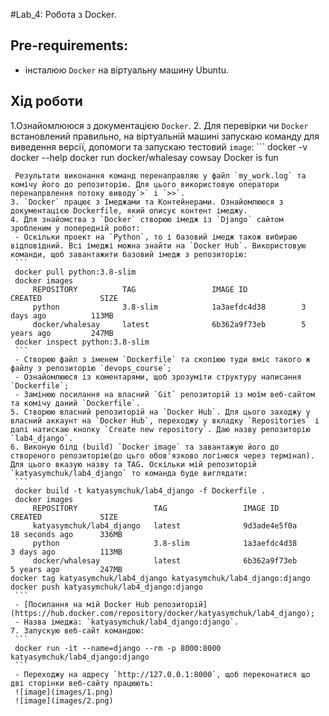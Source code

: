 #Lab_4: Робота з Docker.

## Pre-requirements:
- інсталюю `Docker` на віртуальну машину Ubuntu.

## Хід роботи
1.Ознайомлююся з документацією `Docker`.
2. Для перевірки чи `Docker` встановлений правильно, на віртуальній машині запускаю команду для виведення версії, допомоги та запускаю тестовий `image`: 
    ```
    docker -v 
    docker --help
    docker run docker/whalesay cowsay Docker is fun 
   ```
    Результати виконання команд перенаправляю у файл `my_work.log` та комічу його до репозиторію. Для цього використовую оператори перенапрвлення потоку виводу`>` i `>>`.
3. `Docker` працює з Імеджами та Контейнерами. Ознайомлююся з документацією Dockerfile, який описує контент імеджу.
4. Для знайомства з `Docker` створюю імедж із `Django` сайтом зробленим у попередній робот:
    - Оскільки проект на `Python`, то і базовий імедж також вибираю відповідний. Всі імеджі можна знайти на `Docker Hub`. Використoвую команди, щоб завантажити базовий імедж з репозиторію:
    ```
    docker pull python:3.8-slim
    docker images
        REPOSITORY          TAG                 IMAGE ID            CREATED             SIZE
        python              3.8-slim            1a3aefdc4d38        3 days ago          113MB
        docker/whalesay     latest              6b362a9f73eb        5 years ago         247MB
    docker inspect python:3.8-slim
    ```
    - Створюю файл з іменем `Dockerfile` та скопіюю туди вміс такого ж файлу з репозиторію `devops_course`;
    - Ознайомлююся із коментарями, щоб зрозуміти структуру написання `Dockerfile`;
    - Замінюю посилання на власний `Git` репозиторій із моїм веб-сайтом та комічу даний `Dockerfile`.
5. Створюю власний репозиторій на `Docker Hub`. Для цього заходжу у власний аккаунт на `Docker Hub`, переходжу у вкладку `Repositories` і далі натискаю кнопку `Create new repository`. Даю назву репозиторію `lab4_django`.
6. Виконую білд (build) `Docker image` та завантажую його до створеного репозиторію(до цьго обов'язково логінюся через термінал). Для цього вказую назву та TAG. Оскільки мій репозиторій `katyasymchuk/lab4_django` то команда буде виглядати:
    ```
    docker build -t katyasymchuk/lab4_django -f Dockerfile .
    docker images
        REPOSITORY                 TAG                 IMAGE ID            CREATED             SIZE
        katyasymchuk/lab4_django   latest              9d3ade4e5f0a        18 seconds ago      336MB
        python                     3.8-slim            1a3aefdc4d38        3 days ago          113MB
        docker/whalesay            latest              6b362a9f73eb        5 years ago         247MB
   docker tag katyasymchuk/lab4_django katyasymchuk/lab4_django:django
   docker push katyasymchuk/lab4_django:django
    ``` 
    - [Посилання на мій Docker Hub репозиторій](https://hub.docker.com/repository/docker/katyasymchuk/lab4_django);
    - Назва імеджа: `katyasymchuk/lab4_django:django`.
7. Запускую веб-сайт командою:
    ```
    docker run -it --name=django --rm -p 8000:8000 katyasymchuk/lab4_django:django
    ```
    - Переходжу на адресу `http://127.0.0.1:8000`, щоб переконатися що дві сторінки веб-сайту працюють:
    ![image](images/1.png)
    ![image](images/2.png)